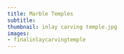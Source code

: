 ```yaml
---
title: Marble Temples
subtitle:
thumbnail: inlay carving temple.jpg
images:
- finalinlaycarvingtemple
---
```

